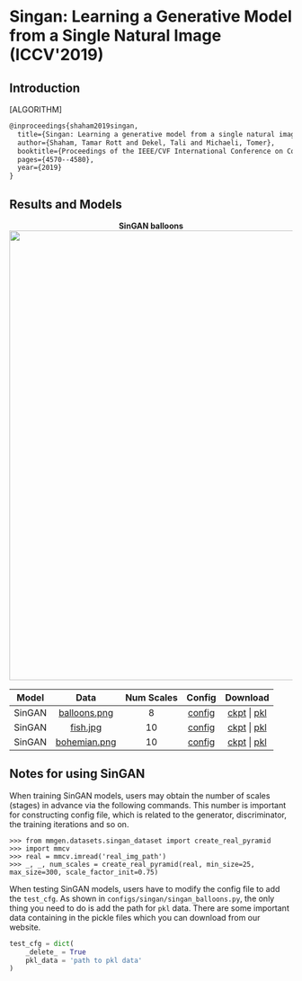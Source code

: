 # Singan: Learning a Generative Model from a Single Natural Image (ICCV'2019)

## Introduction
[ALGORITHM]

```latex
@inproceedings{shaham2019singan,
  title={Singan: Learning a generative model from a single natural image},
  author={Shaham, Tamar Rott and Dekel, Tali and Michaeli, Tomer},
  booktitle={Proceedings of the IEEE/CVF International Conference on Computer Vision},
  pages={4570--4580},
  year={2019}
}
```

## Results and Models

<div align="center">
  <b> SinGAN balloons</b>
  <br/>
  <img src="https://user-images.githubusercontent.com/12726765/113702715-7861a900-970c-11eb-9dd8-0743cc30701f.png" width="800"/>
</div>


| Model  |                                      Data                                       | Num Scales |                                               Config                                               |                                                                                               Download                                                                                                |
| :----: | :-----------------------------------------------------------------------------: | :--------: | :------------------------------------------------------------------------------------------------: | :---------------------------------------------------------------------------------------------------------------------------------------------------------------------------------------------------: |
| SinGAN | [balloons.png](http://download.openmmlab.com/mmgen/dataset/singan/balloons.png) |     8      | [config](https://github.com/open-mmlab/mmgeneration/tree/master/configs/singan/singan_balloons.py) | [ckpt](http://download.openmmlab.com/mmgen/singan/singan_balloons_20210406_191047-8fcd94cf.pth) &#124; [pkl](http://download.openmmlab.com/mmgen/singan/singan_balloons_20210406_191047-8fcd94cf.pkl) |
| SinGAN |  [fish.jpg](http://download.openmmlab.com/mmgen/dataset/singan/fish-crop.jpg)   |     10     |   [config](https://github.com/open-mmlab/mmgeneration/tree/master/configs/singan/singan_fish.py)   |      [ckpt](http://download.openmmlab.com/mmgen/singan/singan_fis_20210406_201006-860d91b6.pth) &#124; [pkl](http://download.openmmlab.com/mmgen/singan/singan_fis_20210406_201006-860d91b6.pkl)      |
| SinGAN | [bohemian.png](http://download.openmmlab.com/mmgen/dataset/singan/bohemian.png) |     10     | [config](https://github.com/open-mmlab/mmgeneration/tree/master/configs/singan/singan_bohemian.py) | [ckpt](http://download.openmmlab.com/mmgen/singan/singan_bohemian_20210406_175439-f964ee38.pth) &#124; [pkl](http://download.openmmlab.com/mmgen/singan/singan_bohemian_20210406_175439-f964ee38.pkl) |


## Notes for using SinGAN

When training SinGAN models, users may obtain the number of scales (stages) in advance via the following commands. This number is important for constructing config file, which is related to the generator, discriminator, the training iterations and so on.

```shell
>>> from mmgen.datasets.singan_dataset import create_real_pyramid
>>> import mmcv
>>> real = mmcv.imread('real_img_path')
>>> _, _, num_scales = create_real_pyramid(real, min_size=25, max_size=300, scale_factor_init=0.75)
```

When testing SinGAN models, users have to modify the config file to add the `test_cfg`. As shown in `configs/singan/singan_balloons.py`, the only thing you need to do is add the path for `pkl` data. There are some important data containing in the pickle files which you can download from our website.

```python
test_cfg = dict(
    _delete_ = True
    pkl_data = 'path to pkl data'
)
```
